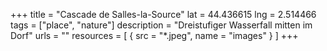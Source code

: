 +++
title = "Cascade de Salles-la-Source"
lat = 44.436615
lng = 2.514466
tags = ["place", "nature"]
description = "Dreistufiger Wasserfall mitten im Dorf"
urls = ""
resources = [
    { src = "*.jpeg", name = "images" }
]
+++